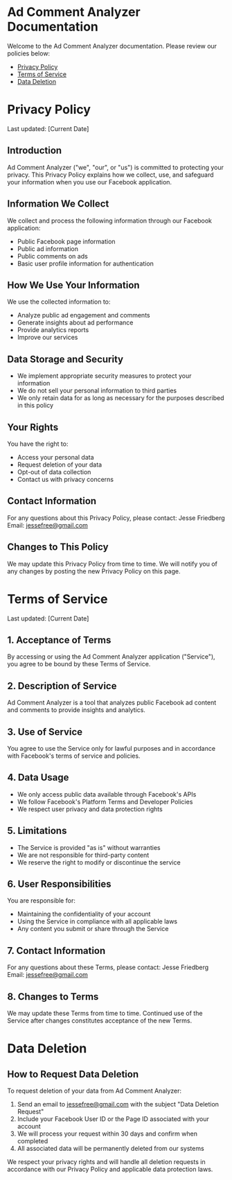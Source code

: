 # Ad Comment Analyzer Documentation

Welcome to the Ad Comment Analyzer documentation. Please review our policies below:

- [Privacy Policy](#privacy-policy)
- [Terms of Service](#terms-of-service)
- [Data Deletion](#data-deletion)

# Privacy Policy

Last updated: [Current Date]

## Introduction
Ad Comment Analyzer ("we", "our", or "us") is committed to protecting your privacy. This Privacy Policy explains how we collect, use, and safeguard your information when you use our Facebook application.

## Information We Collect
We collect and process the following information through our Facebook application:
- Public Facebook page information
- Public ad information
- Public comments on ads
- Basic user profile information for authentication

## How We Use Your Information
We use the collected information to:
- Analyze public ad engagement and comments
- Generate insights about ad performance
- Provide analytics reports
- Improve our services

## Data Storage and Security
- We implement appropriate security measures to protect your information
- We do not sell your personal information to third parties
- We only retain data for as long as necessary for the purposes described in this policy

## Your Rights
You have the right to:
- Access your personal data
- Request deletion of your data
- Opt-out of data collection
- Contact us with privacy concerns

## Contact Information
For any questions about this Privacy Policy, please contact:
Jesse Friedberg
Email: jessefree@gmail.com

## Changes to This Policy
We may update this Privacy Policy from time to time. We will notify you of any changes by posting the new Privacy Policy on this page.

# Terms of Service

Last updated: [Current Date]

## 1. Acceptance of Terms
By accessing or using the Ad Comment Analyzer application ("Service"), you agree to be bound by these Terms of Service.

## 2. Description of Service
Ad Comment Analyzer is a tool that analyzes public Facebook ad content and comments to provide insights and analytics.

## 3. Use of Service
You agree to use the Service only for lawful purposes and in accordance with Facebook's terms of service and policies.

## 4. Data Usage
- We only access public data available through Facebook's APIs
- We follow Facebook's Platform Terms and Developer Policies
- We respect user privacy and data protection rights

## 5. Limitations
- The Service is provided "as is" without warranties
- We are not responsible for third-party content
- We reserve the right to modify or discontinue the service

## 6. User Responsibilities
You are responsible for:
- Maintaining the confidentiality of your account
- Using the Service in compliance with all applicable laws
- Any content you submit or share through the Service

## 7. Contact Information
For any questions about these Terms, please contact:
Jesse Friedberg
Email: jessefree@gmail.com

## 8. Changes to Terms
We may update these Terms from time to time. Continued use of the Service after changes constitutes acceptance of the new Terms.

# Data Deletion

## How to Request Data Deletion

To request deletion of your data from Ad Comment Analyzer:

1. Send an email to jessefree@gmail.com with the subject "Data Deletion Request"
2. Include your Facebook User ID or the Page ID associated with your account
3. We will process your request within 30 days and confirm when completed
4. All associated data will be permanently deleted from our systems

We respect your privacy rights and will handle all deletion requests in accordance with our Privacy Policy and applicable data protection laws.
